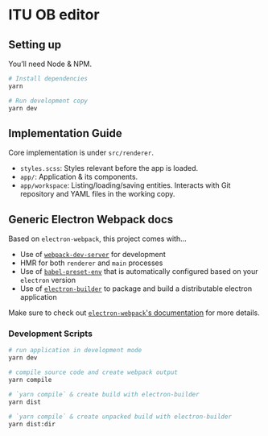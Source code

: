 # ITU OB editor

## Setting up

You’ll need Node & NPM.

```bash
# Install dependencies
yarn

# Run development copy
yarn dev
```

## Implementation Guide

Core implementation is under `src/renderer`.

* `styles.scss`: Styles relevant before the app is loaded.
* `app/`: Application & its components.
* `app/workspace`: Listing/loading/saving entities.
  Interacts with Git repository and YAML files in the working copy.

## Generic Electron Webpack docs

Based on `electron-webpack`, this project comes with...

* Use of [`webpack-dev-server`](https://github.com/webpack/webpack-dev-server) for development
* HMR for both `renderer` and `main` processes
* Use of [`babel-preset-env`](https://github.com/babel/babel-preset-env) that is automatically configured based on your `electron` version
* Use of [`electron-builder`](https://github.com/electron-userland/electron-builder) to package and build a distributable electron application

Make sure to check out [`electron-webpack`'s documentation](https://webpack.electron.build/) for more details.

### Development Scripts

```bash
# run application in development mode
yarn dev

# compile source code and create webpack output
yarn compile

# `yarn compile` & create build with electron-builder
yarn dist

# `yarn compile` & create unpacked build with electron-builder
yarn dist:dir
```
